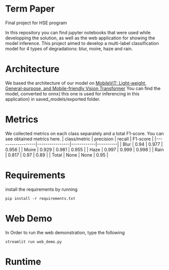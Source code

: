 # Term Paper
Final project for HSE program

In this repository you can find jupyter notebooks that were used while developping the solution, as well as the web application for showing the model inference.
This project aimed to develop a multi-label classification model for 4 types of degradations: blur, moire, haze and rain.

# Architecture

We based the architecture of our model on [MobileViT: Light-weight, General-purpose, and Mobile-friendly Vision Transformer](https://arxiv.org/abs/2110.02178)
You can find the model, converted to onnx( this one is used for inferencing in this application) in saved_models/exported folder.

# Metrics

We collected metrics on each class separately and a total F1-score. You can see obtained metrics here.
| class/metric     | precision      | recall     | F1-score |
|------------------|----------------|------------|----------|
| Blur             | 0.94           | 0.977      | 0.956    |
| Moire            | 0.929          | 0.981      | 0.955    |
| Haze             | 0.997          | 0.999      | 0.998    |
| Rain             | 0.817          | 0.97       | 0.89     |
| Total            | None           | None       | 0.95     |

# Requirements
install the requirements by running 
```code
pip install -r requirements.txt
```

# Web Demo
In Order to run the web demonstration, type the following
```code
streamlit run web_demo.py
```
# Runtime


